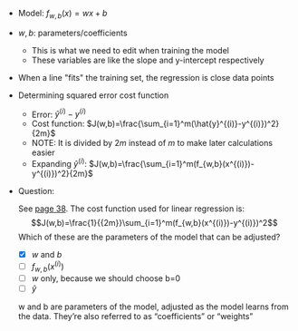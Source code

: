 * Model: $f_{w,b}(x)=wx+b$
* $w,b$: parameters/coefficients
    * This is what we need to edit when training the model
    * These variables are like the slope and y-intercept respectively
* When a line "fits" the training set, the regression is close data points
* Determining squared error cost function
    * Error: $\hat{y}^{(i)}-y^{(i)}$
    * Cost function: $J(w,b)=\frac{\sum_{i=1}^m(\hat{y}^{(i)}-y^{(i)})^2}{2m}$
    * NOTE: It is divided by $2m$ instead of $m$ to make later calculations easier
    * Expanding $\hat{y}^{(i)}$: $J(w,b)=\frac{\sum_{i=1}^m(f_{w,b}(x^{(i)})-y^{(i)})^2}{2m}$
* Question:

    See [page 38](../Lecture.pdf). The cost function used for linear regression is: $$J(w,b)=\frac{1}{{2m}}\sum_{i=1}^m(f_{w,b}(x^{(i)})-y^{(i)})^2$$ Which of these are the parameters of the model that can be adjusted?

    * [x] $w$ and $b$
    * [ ] $f_{w,b}(x^{(i)})$
    * [ ] $w$ only, because we should choose b=0
    * [ ] $\hat{y}$

    w and b are parameters of the model, adjusted as the model learns from the data. They’re also referred to as “coefficients” or “weights”
